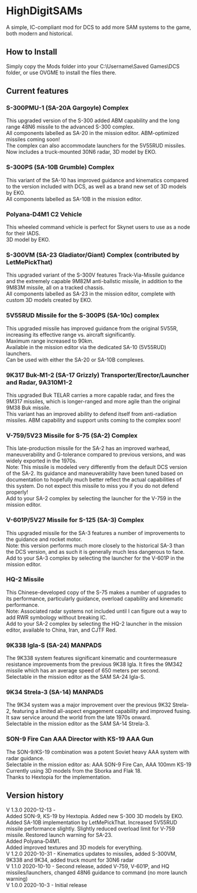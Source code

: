 # HighDigitSAMs
A simple, IC-compliant mod for DCS to add more SAM systems to the game, both modern and historical.  

## How to Install
Simply copy the Mods folder into your C:\Username\Saved Games\DCS folder, or use OVGME to install the files there.  

## Current features  

### S-300PMU-1 (SA-20A Gargoyle) Complex  
This upgraded version of the S-300 added ABM capability and the long range 48N6 missile to the advanced S-300 complex.  
All components labelled as SA-20 in the mission editor. ABM-optimized missiles coming soon!  
The complex can also accommodate launchers for the 5V55RUD missiles.  
Now includes a truck-mounted 30N6 radar, 3D model by EKO.  

### S-300PS (SA-10B Grumble) Complex  
This variant of the SA-10 has improved guidance and kinematics compared to the version included with DCS, as well as a brand new set of 3D models by EKO.  
All components labelled as SA-10B in the mission editor.  

### Polyana-D4M1 C2 Vehicle
This wheeled command vehicle is perfect for Skynet users to use as a node for their IADS.  
3D model by EKO.  

### S-300VM (SA-23 Gladiator/Giant) Complex (contributed by LetMePickThat)
This upgraded variant of the S-300V features Track-Via-Missile guidance and the extremely capable 9M82M anti-ballstic missile, in addition to the 9M83M missile, all on a tracked chassis.    
All components labelled as SA-23 in the mission editor, complete with custom 3D models created by EKO.  

### 5V55RUD Missile for the S-300PS (SA-10c) complex  
This upgraded missile has improved guidance from the original 5V55R, increasing its effective range vs. aircraft significantly.  
Maximum range increased to 90km.  
Available in the mission editor via the dedicated SA-10 (5V55RUD) launchers.  
Can be used with either the SA-20 or SA-10B complexes.  

### 9K317 Buk-M1-2 (SA-17 Grizzly) Transporter/Erector/Launcher and Radar, 9A310M1-2  
This upgraded Buk TELAR carries a more capable radar, and fires the 9M317 missiles, which is longer-ranged and more agile than the original 9M38 Buk missile.  
This variant has an improved ability to defend itself from anti-radiation missiles. ABM capability and support units coming to the complex soon!  

### V-759/5V23 Missile for S-75 (SA-2) Complex  
This late-production missile for the SA-2 has an improved warhead, maneuverability and G-tolerance compared to previous versions, and was widely exported in the 1970s.  
Note: This missile is modeled very differently from the default DCS version of the SA-2. Its guidance and maneuverability have been tuned based on documentation to hopefully much better reflect the actual capabilities of this system. Do not expect this missile to miss you if you do not defend properly!  
Add to your SA-2 complex by selecting the launcher for the V-759 in the mission editor.  

### V-601P/5V27 Missile for S-125 (SA-3) Complex  
This upgraded missile for the SA-3 features a number of improvements to the guidance and rocket motor.  
Note: this version performs much more closely to the historical SA-3 than the DCS version, and as such it is generally much less dangerous to face.  
Add to your SA-3 complex by selecting the launcher for the V-601P in the mission editor.  

### HQ-2 Missile  
This Chinese-developed copy of the S-75 makes a number of upgrades to its performance, particularly guidance, overload capability and kinematic performance.  
Note: Associated radar systems not included until I can figure out a way to add RWR symbology without breaking IC.  
Add to your SA-2 complex by selecting the HQ-2 launcher in the mission editor, available to China, Iran, and CJTF Red.  

### 9K338 Igla-S (SA-24) MANPADS
The 9K338 system features significant kinematic and countermeasure resistance improvements from the previous 9K38 Igla. It fires the 9M342 missile which has an average speed of 650 meters per second.  
Selectable in the mission editor as the SAM SA-24 Igla-S.  

### 9K34 Strela-3 (SA-14) MANPADS
The 9K34 system was a major improvement over the previous 9K32 Strela-2, featuring a limited all-aspect engagement capability and improved fusing.  
It saw service around the world from the late 1970s onward.  
Selectable in the mission editor as the SAM SA-14 Strela-3.  

### SON-9 Fire Can AAA Director with KS-19 AAA Gun
The SON-9/KS-19 combination was a potent Soviet heavy AAA system with radar guidance.  
Selectable in the mission editor as: AAA SON-9 Fire Can, AAA 100mm KS-19  
Currently using 3D models from the Sborka and Flak 18.  
Thanks to Hextopia for the implementation.  

## Version history  

V 1.3.0 2020-12-13 -  
Added SON-9, KS-19 by Hextopia. Added new S-300 3D models by EKO.  
Added SA-10B implementation by LetMePickThat.
Increased 5V55RUD missile performance slightly. Slightly reduced overload limit for V-759 missile.
Restored launch warning for SA-23.  
Added Polyana-D4M1.  
Added improved textures and 3D models for everything.  
V 1.2.0 2020-10-31 - Kinematics updates to missiles, added S-300VM, 9K338 and 9K34, added truck mount for 30N6 radar  
V 1.1.0 2020-10-10 - Second release, added V-759, V-601P, and HQ missiles/launchers, changed 48N6 guidance to command (no more launch warning)  
V 1.0.0 2020-10-3 - Initial release  
